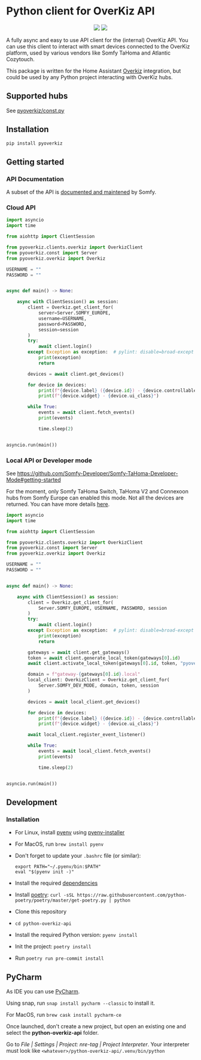 # Python client for OverKiz API

<p align=center>
    <a href="https://github.com/iMicknl/python-overkiz-api/actions"><img src="https://github.com/iMicknl/python-overkiz-api/workflows/CI/badge.svg"/></a>
    <a href="https://github.com/psf/black"><img src="https://img.shields.io/badge/code%20style-black-000000.svg" /></a>
</p>

A fully async and easy to use API client for the (internal) OverKiz API. You can use this client to interact with smart devices connected to the OverKiz platform, used by various vendors like Somfy TaHoma and Atlantic Cozytouch.

This package is written for the Home Assistant [Overkiz](https://www.home-assistant.io/integrations/overkiz/) integration, but could be used by any Python project interacting with OverKiz hubs.

## Supported hubs

See [pyoverkiz/const.py](./pyoverkiz/const.py)

## Installation

```bash
pip install pyoverkiz
```

## Getting started

### API Documentation

A subset of the API is [documented and maintened](https://somfy-developer.github.io/Somfy-TaHoma-Developer-Mode) by Somfy.

### Cloud API

```python
import asyncio
import time

from aiohttp import ClientSession

from pyoverkiz.clients.overkiz import OverkizClient
from pyoverkiz.const import Server
from pyoverkiz.overkiz import Overkiz

USERNAME = ""
PASSWORD = ""


async def main() -> None:

    async with ClientSession() as session:
        client = Overkiz.get_client_for(
            server=Server.SOMFY_EUROPE,
            username=USERNAME,
            password=PASSWORD,
            session=session
        )
        try:
            await client.login()
        except Exception as exception:  # pylint: disable=broad-except
            print(exception)
            return

        devices = await client.get_devices()

        for device in devices:
            print(f"{device.label} ({device.id}) - {device.controllable_name}")
            print(f"{device.widget} - {device.ui_class}")

        while True:
            events = await client.fetch_events()
            print(events)

            time.sleep(2)


asyncio.run(main())
```

### Local API or Developer mode


See https://github.com/Somfy-Developer/Somfy-TaHoma-Developer-Mode#getting-started

For the moment, only Somfy TaHoma Switch, TaHoma V2 and Connexoon hubs from Somfy Europe can enabled this mode. Not all the devices are returned. You can have more details [here](https://github.com/Somfy-Developer/Somfy-TaHoma-Developer-Mode/issues/20).


```python
import asyncio
import time

from aiohttp import ClientSession

from pyoverkiz.clients.overkiz import OverkizClient
from pyoverkiz.const import Server
from pyoverkiz.overkiz import Overkiz

USERNAME = ""
PASSWORD = ""


async def main() -> None:

    async with ClientSession() as session:
        client = Overkiz.get_client_for(
            Server.SOMFY_EUROPE, USERNAME, PASSWORD, session
        )
        try:
            await client.login()
        except Exception as exception:  # pylint: disable=broad-except
            print(exception)
            return

        gateways = await client.get_gateways()
        token = await client.generate_local_token(gateways[0].id)
        await client.activate_local_token(gateways[0].id, token, "pyoverkiz")

        domain = f"gateway-{gateways[0].id}.local"
        local_client: OverkizClient = Overkiz.get_client_for(
            Server.SOMFY_DEV_MODE, domain, token, session
        )

        devices = await local_client.get_devices()

        for device in devices:
            print(f"{device.label} ({device.id}) - {device.controllable_name}")
            print(f"{device.widget} - {device.ui_class}")

        await local_client.register_event_listener()

        while True:
            events = await local_client.fetch_events()
            print(events)

            time.sleep(2)


asyncio.run(main())

```

## Development

### Installation

- For Linux, install [pyenv](https://github.com/pyenv/pyenv) using [pyenv-installer](https://github.com/pyenv/pyenv-installer)
- For MacOS, run `brew install pyenv`
- Don't forget to update your `.bashrc` file (or similar):
  ```
  export PATH="~/.pyenv/bin:$PATH"
  eval "$(pyenv init -)"
  ```
- Install the required [dependencies](https://github.com/pyenv/pyenv/wiki#suggested-build-environment)
- Install [poetry](https://python-poetry.org): `curl -sSL https://raw.githubusercontent.com/python-poetry/poetry/master/get-poetry.py | python`

- Clone this repository
- `cd python-overkiz-api`
- Install the required Python version: `pyenv install`
- Init the project: `poetry install`
- Run `poetry run pre-commit install`

## PyCharm

As IDE you can use [PyCharm](https://www.jetbrains.com/pycharm/).

Using snap, run `snap install pycharm --classic` to install it.

For MacOS, run `brew cask install pycharm-ce`

Once launched, don't create a new project, but open an existing one and select the **python-overkiz-api** folder.

Go to _File | Settings | Project: nre-tag | Project Interpreter_. Your interpreter must look like `<whatever>/python-overkiz-api/.venv/bin/python`
